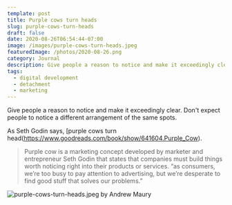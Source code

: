 ```yaml
---
template: post
title: Purple cows turn heads
slug: purple-cows-turn-heads
draft: false
date: 2020-08-26T06:54:44-07:00
image: /images/purple-cows-turn-heads.jpeg
featuredImage: /photos/2020-08-26.png
category: Journal
description: Give people a reason to notice and make it exceedingly clear. Don't expect people to notice a different arrangement of the same spots.
tags:
  - digital development
  - detachment
  - marketing
---
```

Give people a reason to notice and make it exceedingly clear. Don't expect people to notice a different arrangement of the same spots.

As Seth Godin says, [purple cows turn head(https://www.goodreads.com/book/show/641604.Purple_Cow).

>  Purple cow is a marketing concept developed by marketer and entrepreneur Seth Godin that states that companies must build things worth noticing right into their products or services.
>  “as consumers, we’re too busy to pay attention to advertising, but we’re desperate to find good stuff that solves our problems.”

![purple-cows-turn-heads.jpeg by Andrew Maury](/images/purple-cows-turn-heads.jpeg)
